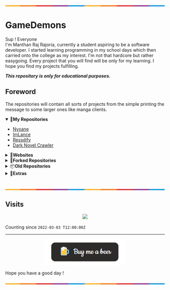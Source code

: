 ![](https://github.com/Gamedemons/Gamedemons/blob/main/Resources/waxline.png)

# GameDemons

Sup ! Everyone </br>
I'm Manthan Raj Rajoria, currently a student aspiring to be a software developer. I started learning programming in my school days which then carried onto the college as my interest. I'm not that hardcore but rather easygoing. Every project that you will find will be only for my learning. I hope you find my projects fulfilling.

***This repository is only for educational purposes.***

## Foreword
The repositories will contain all sorts of projects from the simple printing the message to some larger ones like manga clients. 

<!---------------------------------- Updates --------------------------->
<details open>
<summary>💚<b>My Repositories</b></summary>

- [Nyxane](https://github.com/Gamedemons/Nyxane-Vue)
- [ImLance](https://github.com/Gamedemons/ImLance)
- [Ressdify](https://github.com/Gamedemons/Ressdify)
- [Dark Novel Crawler](https://github.com/Gamedemons/Darknovel-Crawler)
  
</details>

<details>
<summary>🌌<b>Websites</b></summary>

- [✨ Nyxane](https://github.com/Gamedemons/Nyxane-Vue)
- [Demo Website - SureShot](https://github.com/Gamedemons/deweb-sureshot)
- [Demo Website - Jewelry](https://github.com/Gamedemons/deweb-jewelry)

</details>

<details>
<summary>🔱<b>Forked Repositories</b></summary>

- [RuneGeneratorOS](https://github.com/Gamedemons/RuneGeneratorOS)
- [TownGeneratorOS](https://github.com/Gamedemons/TownGeneratorOS)
- [MapGeneratorOS](https://github.com/Gamedemons/MapGeneratorOS)
- [ArmoriaGeneratorOS](https://github.com/Gamedemons/ArmoriaGeneratorOS)
- [Exportify](https://github.com/Gamedemons/exportify)
- [Rectron](https://github.com/Gamedemons/rectron)

</details>

<details>
<summary>📦<b>Old Repositories</b></summary>

- [Lance](https://github.com/Gamedemons/Lance)
- [Music Player](https://github.com/Gamedemons/MusicPlayer)
- [Aero Trials](https://github.com/Gamedemons/AeroTrials)
- [Animon](https://github.com/Gamedemons/Animon)
- [Ani-mon](https://github.com/Gamedemons/Ani-mon)

</details>

<details>
<summary>🔮<b>Extras</b></summary>

- [Resources](https://github.com/Gamedemons/Resources)
- [ImGui Forks](https://github.com/Gamedemons/ImGui-Forks)
- [Tachiyomi Extensions](https://github.com/Gamedemons/ani-extensions)

</details>
</br>

![](https://github.com/Gamedemons/Gamedemons/blob/main/Resources/waxline.png)

## Visits

<p align="center">
  <a href="https://count.getloli.com/"><img src="https://count.getloli.com/get/@gamedemons?theme=rule34"/></a>
</p>

Counting since `2022-03-03 T12:00:00Z`

---

<p align="center"><a href="https://www.buymeacoffee.com/manthanrajoria"><img src="https://github.com/Gamedemons/Gamedemons/blob/main/Resources/beer.png"></a></p> 
Hope you have a good day !

![](https://github.com/Gamedemons/Gamedemons/blob/main/Resources/waxline.png)
